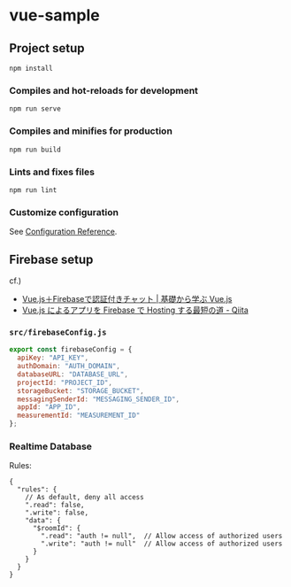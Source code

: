 # vue-sample

## Project setup

```shell
npm install
```

### Compiles and hot-reloads for development

```shell
npm run serve
```

### Compiles and minifies for production

```shell
npm run build
```

### Lints and fixes files

```shell
npm run lint
```

### Customize configuration

See [Configuration Reference](https://cli.vuejs.org/config/).

## Firebase setup

cf.)

- [Vue.js＋Firebaseで認証付きチャット | 基礎から学ぶ Vue.js](https://cr-vue.mio3io.com/tutorials/firebase.html)
- [Vue.js によるアプリを Firebase で Hosting する最短の道 - Qiita](https://qiita.com/Satachito/items/4a00b402970d657a88f3)

### `src/firebaseConfig.js`

```js:src/firebaseConfig.js
export const firebaseConfig = {
  apiKey: "API_KEY",
  authDomain: "AUTH_DOMAIN",
  databaseURL: "DATABASE_URL",
  projectId: "PROJECT_ID",
  storageBucket: "STORAGE_BUCKET",
  messagingSenderId: "MESSAGING_SENDER_ID",
  appId: "APP_ID",
  measurementId: "MEASUREMENT_ID"
};
```

### Realtime Database

Rules:

```json5
{
  "rules": {
    // As default, deny all access
    ".read": false,
    ".write": false,
    "data": {
      "$roomId": {
        ".read": "auth != null",  // Allow access of authorized users
        ".write": "auth != null"  // Allow access of authorized users
      }
    }
  }
}
```
